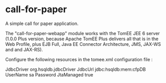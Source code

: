 call-for-paper
==============

A simple call for paper application.

The "call-for-paper-webapp" module works with the TomEE JEE 6 server (1.0.0 Plus version, because Apache TomEE Plus delivers all that is in the Web Profile, plus EJB Full, Java EE Connector Architecture, JMS, JAX-WS and and JAX-RS).

Configure the following resources in the tomee.xml configuration file : 

<Resource id="cfpDatabase" type="DataSource">
  JdbcDriver org.hsqldb.jdbcDriver
  JdbcUrl jdbc:hsqldb:mem:cfpDB
  UserName sa
  Password
  JtaManaged true
</Resource>
